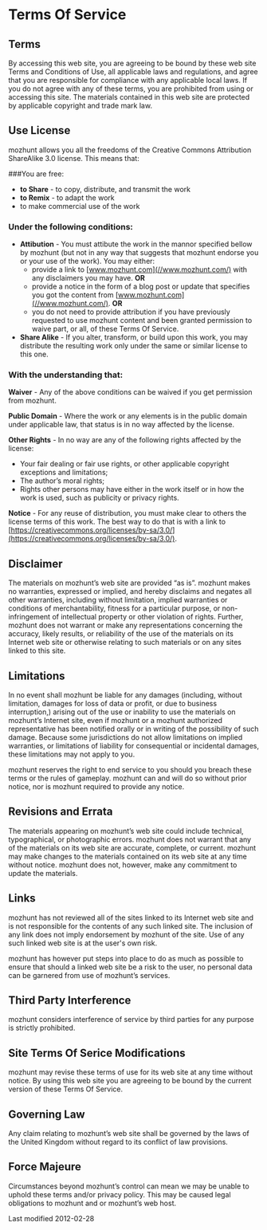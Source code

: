 # Terms Of Service
## Terms
By accessing this web site, you are agreeing to be bound by these web site Terms and Conditions of Use, all applicable laws and regulations, and agree that you are responsible for compliance with any applicable local laws. If you do not agree with any of these terms, you are prohibited from using or accessing this site. The materials contained in this web site are protected by applicable copyright and trade mark law.

## Use License
mozhunt allows you all the freedoms of the Creative Commons Attribution ShareAlike 3.0 license. This means that:

###You are free:

 * **to Share** - to copy, distribute, and transmit the work
 * **to Remix** - to adapt the work
 * to make commercial use of the work

### Under the following conditions:

 * **Attibution** - You must attibute the work in the mannor specified bellow by mozhunt (but not in any way that suggests that mozhunt endorse you or your use of the work). You may either:
 	* provide a link to [www.mozhunt.com](//www.mozhunt.com/) with any disclaimers you may have. **OR**
 	* provide a notice in the form of a blog post or update that specifies you got the content from [www.mozhunt.com](//www.mozhunt.com/). **OR**
 	* you do not need to provide attribution if you have previously requested to use mozhunt content and been granted permission to waive part, or all, of these Terms Of Service.
 * **Share Alike** - If you alter, transform, or build upon this work, you may distribute the resulting work only under the same or similar license to this one.

### With the understanding that:

**Waiver** - Any of the above conditions can be waived if you get permission from mozhunt.

**Public Domain** - Where the work or any elements is in the public domain under applicable law, that status is in no way affected by the license.

**Other Rights** - In no way are any of the following rights affected by the license:

 * Your fair dealing or fair use rights, or other applicable copyright exceptions and limitations;
 * The author’s moral rights;
 * Rights other persons may have either in the work itself or in how the work is used, such as publicity or privacy rights.

**Notice** - For any reuse of distribution, you must make clear to others the license terms of this work. The best way to do that is with a link to [https://creativecommons.org/licenses/by-sa/3.0/](https://creativecommons.org/licenses/by-sa/3.0/).

## Disclaimer
The materials on mozhunt’s web site are provided “as is”. mozhunt makes no warranties, expressed or implied, and hereby disclaims and negates all other warranties, including without limitation, implied warranties or conditions of merchantability, fitness for a particular purpose, or non-infringement of intellectual property or other violation of rights. Further, mozhunt does not warrant or make any representations concerning the accuracy, likely results, or reliability of the use of the materials on its Internet web site or otherwise relating to such materials or on any sites linked to this site.

## Limitations
In no event shall mozhunt be liable for any damages (including, without limitation, damages for loss of data or profit, or due to business interruption,) arising out of the use or inability to use the materials on mozhunt’s Internet site, even if mozhunt or a mozhunt authorized representative has been notified orally or in writing of the possibility of such damage. Because some jurisdictions do not allow limitations on implied warranties, or limitations of liability for consequential or incidental damages, these limitations may not apply to you.

mozhunt reserves the right to end service to you should you breach these terms or the rules of gameplay. mozhunt can and will do so without prior notice, nor is mozhunt required to provide any notice.

## Revisions and Errata
The materials appearing on mozhunt’s web site could include technical, typographical, or photographic errors. mozhunt does not warrant that any of the materials on its web site are accurate, complete, or current. mozhunt may make changes to the materials contained on its web site at any time without notice. mozhunt does not, however, make any commitment to update the materials.

## Links
mozhunt has not reviewed all of the sites linked to its Internet web site and is not responsible for the contents of any such linked site. The inclusion of any link does not imply endorsement by mozhunt of the site. Use of any such linked web site is at the user's own risk.

mozhunt has however put steps into place to do as much as possible to ensure that should a linked web site be a risk to the user, no personal data can be garnered from use of mozhunt’s services.

## Third Party Interference
mozhunt considers interference of service by third parties for any purpose is strictly prohibited.

## Site Terms Of Serice Modifications
mozhunt may revise these terms of use for its web site at any time without notice. By using this web site you are agreeing to be bound by the current version of these Terms Of Service.

## Governing Law
Any claim relating to mozhunt’s web site shall be governed by the laws of the United Kingdom without regard to its conflict of law provisions.

## Force Majeure
Circumstances beyond mozhunt’s control can mean we may be unable to uphold these terms and/or privacy policy. This may be caused legal obligations to mozhunt and or mozhunt’s web host.

Last modified 2012-02-28
